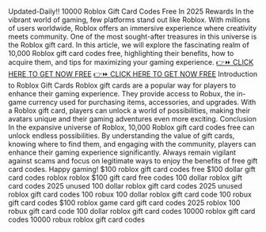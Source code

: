 Updated-Daily!! 10000 Roblox Gift Card Codes Free In 2025 Rewards
In the vibrant world of gaming, few platforms stand out like Roblox. With millions of users worldwide, Roblox offers an immersive experience where creativity meets community. One of the most sought-after treasures in this universe is the Roblox gift card. In this article, we will explore the fascinating realm of 10,000 Roblox gift card codes free, highlighting their benefits, how to acquire them, and tips for maximizing your gaming experience.
[👉⏩ CLICK HERE TO GET NOW FREE](https://ecomadboosters.xyz/free%20robux%20gift%20card%20codes/
)
[👉⏩ CLICK HERE TO GET NOW FREE](https://ecomadboosters.xyz/free%20robux%20gift%20card%20codes/
)
Introduction to Roblox Gift Cards
Roblox gift cards are a popular way for players to enhance their gaming experience. They provide access to Robux, the in-game currency used for purchasing items, accessories, and upgrades. With a Roblox gift card, players can unlock a world of possibilities, making their avatars unique and their gaming adventures even more exciting.
Conclusion
In the expansive universe of Roblox, 10,000 Roblox gift card codes free can unlock endless possibilities. By understanding the value of gift cards, knowing where to find them, and engaging with the community, players can enhance their gaming experience significantly. Always remain vigilant against scams and focus on legitimate ways to enjoy the benefits of free gift card codes. Happy gaming!
$100 roblox gift card codes
free $100 dollar gift card codes roblox
roblox $100 gift card free codes
100 dollar roblox gift card codes 2025 unused
100 dollar roblox gift card codes 2025 unused
roblox gift card codes 100 robux
100 dollar roblox gift card code
100 robux gift card codes
$100 roblox game card
gift card codes 2025 roblox
100 robux gift card code
100 dollar roblox gift card codes
10000 roblox gift card codes
10000 robux roblox gift card codes

